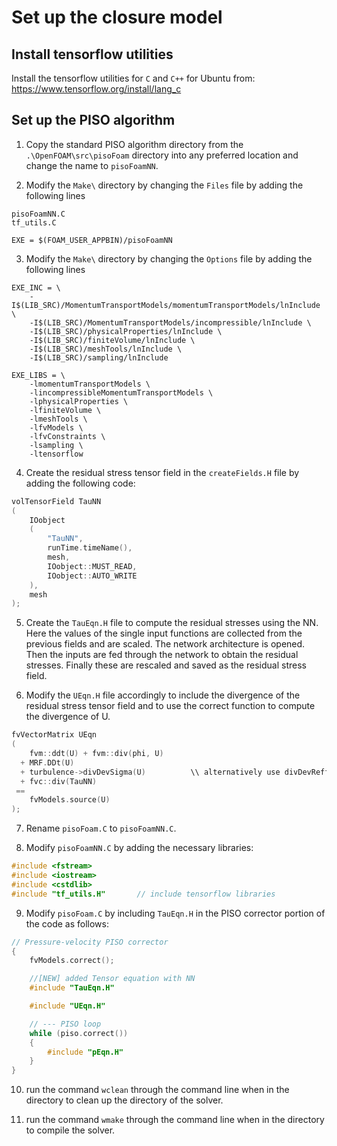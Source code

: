 # Set up the closure model

## Install tensorflow utilities

Install the tensorflow utilities for `C` and `C++` for Ubuntu from: https://www.tensorflow.org/install/lang_c
 



 ## Set up the PISO algorithm

 1. Copy the standard PISO algorithm directory from the `.\OpenFOAM\src\pisoFoam` directory into any preferred location and change the name to `pisoFoamNN`.

2. Modify the `Make\` directory by changing the `Files` file by adding the following lines

```
pisoFoamNN.C
tf_utils.C

EXE = $(FOAM_USER_APPBIN)/pisoFoamNN
```

3. Modify the `Make\` directory by changing the `Options` file by adding the following lines

```
EXE_INC = \
    -I$(LIB_SRC)/MomentumTransportModels/momentumTransportModels/lnInclude \
    -I$(LIB_SRC)/MomentumTransportModels/incompressible/lnInclude \
    -I$(LIB_SRC)/physicalProperties/lnInclude \
    -I$(LIB_SRC)/finiteVolume/lnInclude \
    -I$(LIB_SRC)/meshTools/lnInclude \
    -I$(LIB_SRC)/sampling/lnInclude

EXE_LIBS = \
    -lmomentumTransportModels \
    -lincompressibleMomentumTransportModels \
    -lphysicalProperties \
    -lfiniteVolume \
    -lmeshTools \
    -lfvModels \
    -lfvConstraints \
    -lsampling \
    -ltensorflow
```

4. Create the residual stress tensor field in the `createFields.H` file by adding the following code:

```C++
volTensorField TauNN
(
    IOobject
    (
        "TauNN",
        runTime.timeName(),
        mesh,
        IOobject::MUST_READ,
        IOobject::AUTO_WRITE
    ),
    mesh
);
```


5. Create the `TauEqn.H` file to compute the residual stresses using the NN. Here the values of the single input functions are collected from the previous fields and are scaled. The network architecture is opened. Then the inputs are fed through the network to obtain the residual stresses. Finally these are rescaled and saved as the residual stress field.


6. Modify the `UEqn.H` file accordingly to include the divergence of the residual stress tensor field and to use the correct function to compute the divergence of U.

```C++
fvVectorMatrix UEqn
(
    fvm::ddt(U) + fvm::div(phi, U)
  + MRF.DDt(U)
  + turbulence->divDevSigma(U)          \\ alternatively use divDevReff(U)
  + fvc::div(TauNN)
 ==
    fvModels.source(U)
);

```


7. Rename `pisoFoam.C` to `pisoFoamNN.C`.

8. Modify `pisoFoamNN.C` by adding the necessary libraries:

```C++
#include <fstream>
#include <iostream>
#include <cstdlib>
#include "tf_utils.H"       // include tensorflow libraries
```


9. Modify `pisoFoam.C` by including `TauEqn.H` in the PISO corrector portion of the code as follows:

```C++
// Pressure-velocity PISO corrector
{
    fvModels.correct();

    //[NEW] added Tensor equation with NN
    #include "TauEqn.H"   

    #include "UEqn.H"

    // --- PISO loop
    while (piso.correct())
    {
        #include "pEqn.H"
    }
}
```



10. run the command `wclean` through the command line when in the directory to clean up the directory of the solver.

11. run the command `wmake` through the command line when in the directory to compile the solver.